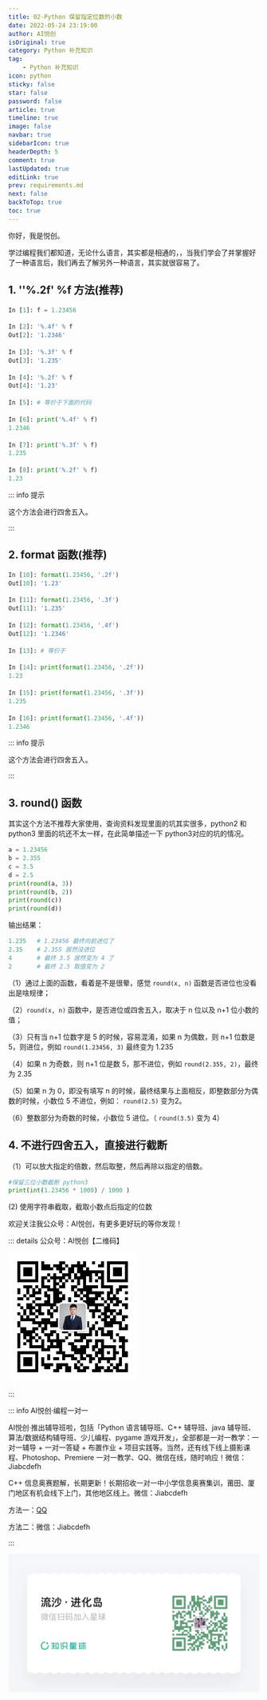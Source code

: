 ```yaml
---
title: 02-Python 保留指定位数的小数
date: 2022-05-24 23:19:00
author: AI悦创
isOriginal: true
category: Python 补充知识
tag:
    - Python 补充知识
icon: python
sticky: false
star: false
password: false
article: true
timeline: true
image: false
navbar: true
sidebarIcon: true
headerDepth: 5
comment: true
lastUpdated: true
editLink: true
prev: requirements.md
next: false
backToTop: true
toc: true
---
```


你好，我是悦创。

学过编程我们都知道，无论什么语言，其实都是相通的，，当我们学会了并掌握好了一种语言后，我们再去了解另外一种语言，其实就很容易了。 

## 1. ''%.2f' %f 方法(推荐)

```python
In [1]: f = 1.23456

In [2]: '%.4f' % f
Out[2]: '1.2346'

In [3]: '%.3f' % f
Out[3]: '1.235'

In [4]: '%.2f' % f
Out[4]: '1.23'

In [5]: # 等价于下面的代码

In [6]: print('%.4f' % f)
1.2346

In [7]: print('%.3f' % f)
1.235

In [8]: print('%.2f' % f)
1.23
```

::: info 提示

这个方法会进行四舍五入。

:::

## 2. format 函数(推荐)

```python
In [10]: format(1.23456, '.2f')
Out[10]: '1.23'

In [11]: format(1.23456, '.3f')
Out[11]: '1.235'

In [12]: format(1.23456, '.4f')
Out[12]: '1.2346'

In [13]: # 等价于

In [14]: print(format(1.23456, '.2f'))
1.23

In [15]: print(format(1.23456, '.3f'))
1.235

In [16]: print(format(1.23456, '.4f'))
1.2346
```

::: info 提示

这个方法会进行四舍五入。

:::

## 3. round() 函数

其实这个方法不推荐大家使用，查询资料发现里面的坑其实很多，python2 和 python3 里面的坑还不太一样，在此简单描述一下 python3对应的坑的情况。

```python
a = 1.23456
b = 2.355
c = 3.5
d = 2.5
print(round(a, 3))
print(round(b, 2))
print(round(c))
print(round(d))
```

输出结果：

````python
1.235   # 1.23456 最终向前进位了
2.35    # 2.355 居然没进位
4       # 最终 3.5 居然变为 4 了
2       # 最终 2.5 取值变为 2
````

（1）通过上面的函数，看着是不是很晕，感觉 `round(x, n)` 函数是否进位也没看出是啥规律；

（2）`round(x, n)` 函数中，是否进位或四舍五入，取决于 n 位以及 n+1 位小数的值；

（3）只有当 n+1 位数字是 5 的时候，容易混淆，如果 n 为偶数，则 n+1 位数是5，则进位，例如 `round(1.23456, 3)` 最终变为 1.235

（4）如果 n 为奇数，则 n+1 位是数 5，那不进位，例如 `round(2.355, 2)`，最终为 2.35

（5）如果 n 为 0，即没有填写 n 的时候，最终结果与上面相反，即整数部分为偶数的时候，小数位 5 不进位，例如： `round(2.5)` 变为2。

（6）整数部分为奇数的时候，小数位 5 进位。（ `round(3.5)` 变为 4）



## 4. 不进行四舍五入，直接进行截断

（1）可以放大指定的倍数，然后取整，然后再除以指定的倍数。

```python
#保留三位小数截断 python3
print(int(1.23456 * 1000) / 1000 )
```

(2) 使用字符串截取，截取小数点后指定的位数

欢迎关注我公众号：AI悦创，有更多更好玩的等你发现！

::: details 公众号：AI悦创【二维码】

![](/gzh.jpg)

:::

::: info AI悦创·编程一对一

AI悦创·推出辅导班啦，包括「Python 语言辅导班、C++ 辅导班、java 辅导班、算法/数据结构辅导班、少儿编程、pygame 游戏开发」，全部都是一对一教学：一对一辅导 + 一对一答疑 + 布置作业 + 项目实践等。当然，还有线下线上摄影课程、Photoshop、Premiere 一对一教学、QQ、微信在线，随时响应！微信：Jiabcdefh

C++ 信息奥赛题解，长期更新！长期招收一对一中小学信息奥赛集训，莆田、厦门地区有机会线下上门，其他地区线上。微信：Jiabcdefh

方法一：[QQ](http://wpa.qq.com/msgrd?v=3&uin=1432803776&site=qq&menu=yes)

方法二：微信：Jiabcdefh

:::

![](/zsxq.jpg)



